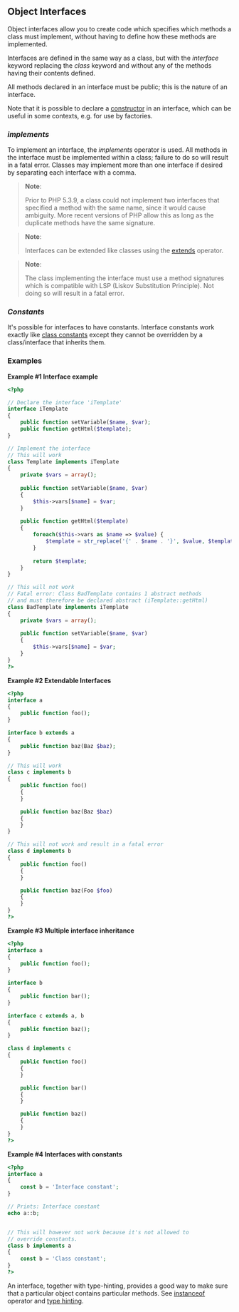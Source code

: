 Object Interfaces
-----------------

Object interfaces allow you to create code which specifies which methods
a class must implement, without having to define how these methods are
implemented.

Interfaces are defined in the same way as a class, but with the
*interface* keyword replacing the *class* keyword and without any of the
methods having their contents defined.

All methods declared in an interface must be public; this is the nature
of an interface.

Note that it is possible to declare a
<a href="/language/oop5/decon.html#language.oop5.decon.constructor" class="link">constructor</a>
in an interface, which can be useful in some contexts, e.g. for use by
factories.

### *implements*

To implement an interface, the *implements* operator is used. All
methods in the interface must be implemented within a class; failure to
do so will result in a fatal error. Classes may implement more than one
interface if desired by separating each interface with a comma.

> **Note**:
>
> Prior to PHP 5.3.9, a class could not implement two interfaces that
> specified a method with the same name, since it would cause ambiguity.
> More recent versions of PHP allow this as long as the duplicate
> methods have the same signature.

> **Note**:
>
> Interfaces can be extended like classes using the
> <a href="/language/oop5/inheritance.html" class="link">extends</a>
> operator.

> **Note**:
>
> The class implementing the interface must use a method signatures
> which is compatible with LSP (Liskov Substitution Principle). Not
> doing so will result in a fatal error.

### *Constants*

It's possible for interfaces to have constants. Interface constants work
exactly like
<a href="/language/oop5/constants.html" class="link">class constants</a>
except they cannot be overridden by a class/interface that inherits
them.

### Examples

**Example \#1 Interface example**

``` php
<?php

// Declare the interface 'iTemplate'
interface iTemplate
{
    public function setVariable($name, $var);
    public function getHtml($template);
}

// Implement the interface
// This will work
class Template implements iTemplate
{
    private $vars = array();
  
    public function setVariable($name, $var)
    {
        $this->vars[$name] = $var;
    }
  
    public function getHtml($template)
    {
        foreach($this->vars as $name => $value) {
            $template = str_replace('{' . $name . '}', $value, $template);
        }
 
        return $template;
    }
}

// This will not work
// Fatal error: Class BadTemplate contains 1 abstract methods
// and must therefore be declared abstract (iTemplate::getHtml)
class BadTemplate implements iTemplate
{
    private $vars = array();
  
    public function setVariable($name, $var)
    {
        $this->vars[$name] = $var;
    }
}
?>
```

**Example \#2 Extendable Interfaces**

``` php
<?php
interface a
{
    public function foo();
}

interface b extends a
{
    public function baz(Baz $baz);
}

// This will work
class c implements b
{
    public function foo()
    {
    }

    public function baz(Baz $baz)
    {
    }
}

// This will not work and result in a fatal error
class d implements b
{
    public function foo()
    {
    }

    public function baz(Foo $foo)
    {
    }
}
?>
```

**Example \#3 Multiple interface inheritance**

``` php
<?php
interface a
{
    public function foo();
}

interface b
{
    public function bar();
}

interface c extends a, b
{
    public function baz();
}

class d implements c
{
    public function foo()
    {
    }

    public function bar()
    {
    }

    public function baz()
    {
    }
}
?>
```

**Example \#4 Interfaces with constants**

``` php
<?php
interface a
{
    const b = 'Interface constant';
}

// Prints: Interface constant
echo a::b;


// This will however not work because it's not allowed to 
// override constants.
class b implements a
{
    const b = 'Class constant';
}
?>
```

An interface, together with type-hinting, provides a good way to make
sure that a particular object contains particular methods. See
<a href="/language/operators/type.html" class="link">instanceof</a>
operator and
<a href="/language/oop5/typehinting.html" class="link">type hinting</a>.

